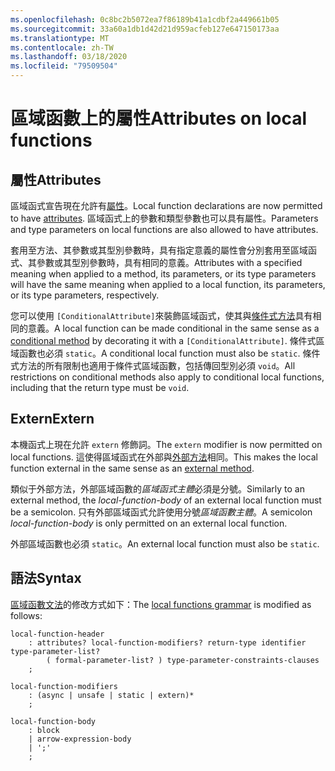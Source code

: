 ```yaml
---
ms.openlocfilehash: 0c8bc2b5072ea7f86189b41a1cdbf2a449661b05
ms.sourcegitcommit: 33a60a1db1d42d21d959acfeb127e647150173aa
ms.translationtype: MT
ms.contentlocale: zh-TW
ms.lasthandoff: 03/18/2020
ms.locfileid: "79509504"
---
```

# <a name="attributes-on-local-functions"></a><span data-ttu-id="b1e08-101">區域函數上的屬性</span><span class="sxs-lookup"><span data-stu-id="b1e08-101">Attributes on local functions</span></span>

## <a name="attributes"></a><span data-ttu-id="b1e08-102">屬性</span><span class="sxs-lookup"><span data-stu-id="b1e08-102">Attributes</span></span>

<span data-ttu-id="b1e08-103">區域函式宣告現在允許有[屬性](../spec/attributes.md)。</span><span class="sxs-lookup"><span data-stu-id="b1e08-103">Local function declarations are now permitted to have [attributes](../spec/attributes.md).</span></span> <span data-ttu-id="b1e08-104">區域函式上的參數和類型參數也可以具有屬性。</span><span class="sxs-lookup"><span data-stu-id="b1e08-104">Parameters and type parameters on local functions are also allowed to have attributes.</span></span>

<span data-ttu-id="b1e08-105">套用至方法、其參數或其型別參數時，具有指定意義的屬性會分別套用至區域函式、其參數或其型別參數時，具有相同的意義。</span><span class="sxs-lookup"><span data-stu-id="b1e08-105">Attributes with a specified meaning when applied to a method, its parameters, or its type parameters will have the same meaning when applied to a local function, its parameters, or its type parameters, respectively.</span></span>

<span data-ttu-id="b1e08-106">您可以使用 `[ConditionalAttribute]`來裝飾區域函式，使其與[條件式方法](../spec/attributes.md#the-conditional-attribute)具有相同的意義。</span><span class="sxs-lookup"><span data-stu-id="b1e08-106">A local function can be made conditional in the same sense as a [conditional method](../spec/attributes.md#the-conditional-attribute) by decorating it with a `[ConditionalAttribute]`.</span></span> <span data-ttu-id="b1e08-107">條件式區域函數也必須 `static`。</span><span class="sxs-lookup"><span data-stu-id="b1e08-107">A conditional local function must also be `static`.</span></span> <span data-ttu-id="b1e08-108">條件式方法的所有限制也適用于條件式區域函數，包括傳回型別必須 `void`。</span><span class="sxs-lookup"><span data-stu-id="b1e08-108">All restrictions on conditional methods also apply to conditional local functions, including that the return type must be `void`.</span></span>

## <a name="extern"></a><span data-ttu-id="b1e08-109">Extern</span><span class="sxs-lookup"><span data-stu-id="b1e08-109">Extern</span></span>

<span data-ttu-id="b1e08-110">本機函式上現在允許 `extern` 修飾詞。</span><span class="sxs-lookup"><span data-stu-id="b1e08-110">The `extern` modifier is now permitted on local functions.</span></span> <span data-ttu-id="b1e08-111">這使得區域函式在外部與[外部方法](../spec/classes.md#external-methods)相同。</span><span class="sxs-lookup"><span data-stu-id="b1e08-111">This makes the local function external in the same sense as an [external method](../spec/classes.md#external-methods).</span></span>

<span data-ttu-id="b1e08-112">類似于外部方法，外部區域函數的*區域函式主體*必須是分號。</span><span class="sxs-lookup"><span data-stu-id="b1e08-112">Similarly to an external method, the *local-function-body* of an external local function must be a semicolon.</span></span> <span data-ttu-id="b1e08-113">只有外部區域函式允許使用分號*區域函數主體*。</span><span class="sxs-lookup"><span data-stu-id="b1e08-113">A semicolon *local-function-body* is only permitted on an external local function.</span></span> 

<span data-ttu-id="b1e08-114">外部區域函數也必須 `static`。</span><span class="sxs-lookup"><span data-stu-id="b1e08-114">An external local function must also be `static`.</span></span>

## <a name="syntax"></a><span data-ttu-id="b1e08-115">語法</span><span class="sxs-lookup"><span data-stu-id="b1e08-115">Syntax</span></span>

<span data-ttu-id="b1e08-116">[區域函數文法](csharp-7.0/local-functions.md#syntax-grammar)的修改方式如下：</span><span class="sxs-lookup"><span data-stu-id="b1e08-116">The [local functions grammar](csharp-7.0/local-functions.md#syntax-grammar) is modified as follows:</span></span>
```
local-function-header
    : attributes? local-function-modifiers? return-type identifier type-parameter-list?
        ( formal-parameter-list? ) type-parameter-constraints-clauses
    ;

local-function-modifiers
    : (async | unsafe | static | extern)*
    ;

local-function-body
    : block
    | arrow-expression-body
    | ';'
    ;
```
